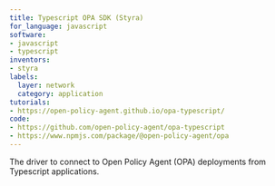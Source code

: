 ```yaml
---
title: Typescript OPA SDK (Styra)
for_language: javascript
software:
- javascript
- typescript
inventors:
- styra
labels:
  layer: network
  category: application
tutorials:
- https://open-policy-agent.github.io/opa-typescript/
code:
- https://github.com/open-policy-agent/opa-typescript
- https://www.npmjs.com/package/@open-policy-agent/opa
---
```


The driver to connect to Open Policy Agent (OPA) deployments
from Typescript applications.
